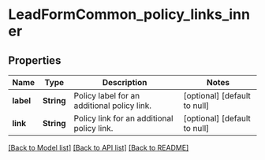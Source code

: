 # LeadFormCommon_policy_links_inner
## Properties

| Name | Type | Description | Notes |
|------------ | ------------- | ------------- | -------------|
| **label** | **String** | Policy label for an additional policy link. | [optional] [default to null] |
| **link** | **String** | Policy link for an additional policy link. | [optional] [default to null] |

[[Back to Model list]](../README.md#documentation-for-models) [[Back to API list]](../README.md#documentation-for-api-endpoints) [[Back to README]](../README.md)

